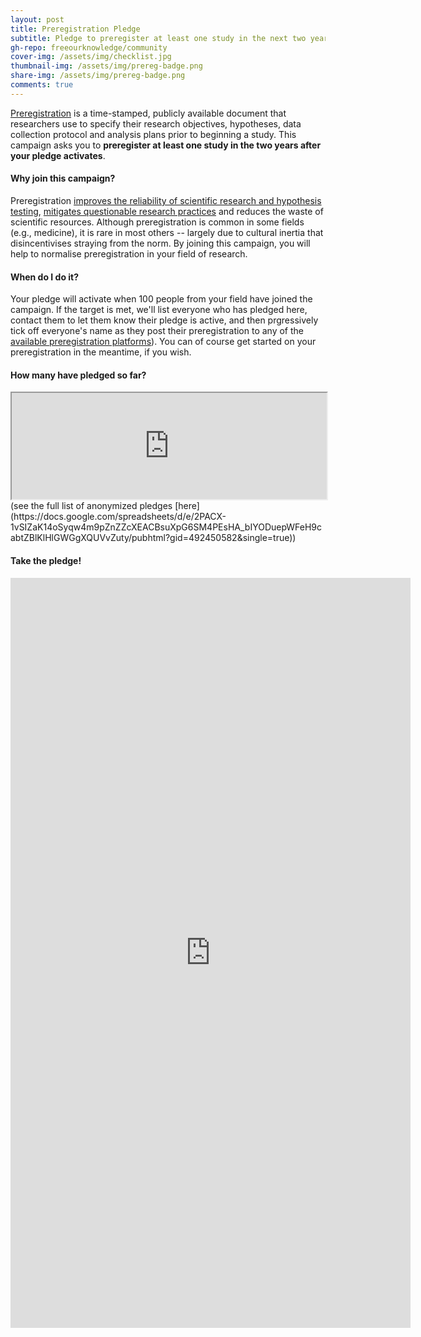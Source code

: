 ```yaml
---
layout: post
title: Preregistration Pledge
subtitle: Pledge to preregister at least one study in the next two years, along with 100 of your peers
gh-repo: freeourknowledge/community
cover-img: /assets/img/checklist.jpg
thumbnail-img: /assets/img/prereg-badge.png
share-img: /assets/img/prereg-badge.png
comments: true
---
```


[Preregistration](https://help.osf.io/hc/en-us/articles/360019738834-Create-a-Preregistration#Go-to-the-OSF-Prereg-Challenge-landing-page) is a time-stamped, publicly available document that researchers use to specify their research objectives, hypotheses, data collection protocol and analysis plans prior to beginning a study. This campaign asks you to **preregister at least one study in the two years after your pledge activates**.

#### Why join this campaign?
Preregistration [improves the reliability of scientific research and hypothesis testing](https://www.pnas.org/content/115/11/2600#sec-15), [mitigates questionable research practices](https://www.pnas.org/content/115/11/2600) and reduces the waste of scientific resources. Although preregistration is common in some fields (e.g., medicine), it is rare in most others -- largely due to cultural inertia that disincentivises straying from the norm. By joining this campaign, you will help to normalise preregistration in your field of research. 

#### When do I do it?
Your pledge will activate when 100 people from your field have joined the campaign. If the target is met, we'll list everyone who has pledged here, contact them to let them know their pledge is active, and then prgressively tick off everyone's name as they post their preregistration to any of the [available preregistration platforms](https://osf.io/zab38/wiki/home/?view)). You can of course get started on your preregistration in the meantime, if you wish.

#### How many have pledged so far?
<iframe width='100%' height='170' src="https://docs.google.com/spreadsheets/d/e/2PACX-1vSIZaK14oSyqw4m9pZnZZcXEACBsuXpG6SM4PEsHA_bIYODuepWFeH9cabtZBlKlHlGWGgXQUVvZuty/pubhtml?gid=1236919136&amp;single=true&amp;widget=true&amp;headers=false"></iframe>
(see the full list of anonymized pledges [here](https://docs.google.com/spreadsheets/d/e/2PACX-1vSIZaK14oSyqw4m9pZnZZcXEACBsuXpG6SM4PEsHA_bIYODuepWFeH9cabtZBlKlHlGWGgXQUVvZuty/pubhtml?gid=492450582&single=true))

#### Take the pledge!
<iframe src="https://docs.google.com/forms/d/e/1FAIpQLSf8RflGizFJZamE874o8aDOhyU7UsNByR4dLmzhOtEOiu8KRQ/viewform?embedded=true" width="640" height="1200" frameborder="0" marginheight="0" marginwidth="0">Loading…</iframe>



